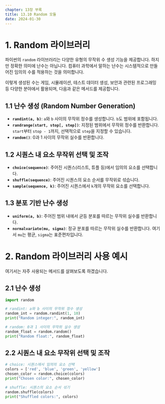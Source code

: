 ```yaml
---
chapter: 13장 부록
title: 13.10 Random 모듈
date: 2024-01-30
---
```


# 1. Random 라이브러리

파이썬의 `random` 라이브러리는 다양한 유형의 무작위 수 생성 기능을 제공합니다. 하지만 정확한 의미에 난수는 아닙니다. 컴퓨터 과학에서 말하는 난수는 시스템적으로 만들어진 임의의 수를 적용하는 것을 의미합니다.

이렇게 생성된 수는 게임, 시뮬레이션, 테스트 데이터 생성, 보안과 관련된 프로그래밍 등 다양한 분야에서 활용되며, 다음과 같은 메서드를 제공합니다.

## 1.1 난수 생성 (Random Number Generation)

- **`randint(a, b)`**: `a`와 `b` 사이의 무작위 정수를 생성합니다. `b`도 범위에 포함됩니다.
- **`randrange(start, stop[, step])`**: 지정된 범위에서 무작위 정수를 반환합니다. `start`부터 `stop - 1`까지, 선택적으로 `step`을 지정할 수 있습니다.
- **`random()`**: 0과 1 사이의 무작위 실수를 반환합니다.

## 1.2 시퀀스 내 요소 무작위 선택 및 조작

- **`choice(sequence)`**: 주어진 시퀀스(리스트, 튜플 등)에서 임의의 요소를 선택합니다.
- **`shuffle(sequence)`**: 주어진 시퀀스의 요소 순서를 무작위로 섞습니다.
- **`sample(sequence, k)`**: 주어진 시퀀스에서 `k`개의 무작위 요소를 선택합니다.

## 1.3 분포 기반 난수 생성

- **`uniform(a, b)`**: 주어진 범위 내에서 균등 분포를 따르는 무작위 실수를 반환합니다.
- **`normalvariate(mu, sigma)`**: 정규 분포를 따르는 무작위 실수를 반환합니다. 여기서 `mu`는 평균, `sigma`는 표준편차입니다.

# 2. Random 라이브러리 사용 예시

여기서는 자주 사용되는 메서드를 살펴보도록 하겠습니다.

## 2.1 난수 생성

```python
import random

# randint: a와 b 사이의 무작위 정수 생성
random_int = random.randint(1, 10)
print("Random integer:", random_int)

# random: 0과 1 사이의 무작위 실수 생성
random_float = random.random()
print("Random float:", random_float)
```

## 2.2 시퀀스 내 요소 무작위 선택 및 조작

```python
# choice: 시퀀스에서 임의의 요소 선택
colors = ['red', 'blue', 'green', 'yellow']
chosen_color = random.choice(colors)
print("Chosen color:", chosen_color)

# shuffle: 시퀀스의 요소 순서 섞기
random.shuffle(colors)
print("Shuffled colors:", colors)
```
